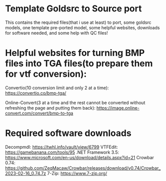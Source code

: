 # Template Goldsrc to Source port
This contains the required files(that i use at least) to port, some goldsrc models, one template pre-ported model, some helpful websites, downloads for software needed, and some help with QC files!

# Helpful websites for turning BMP files into TGA files(to prepare them for vtf conversion):
Convertio(10 conversion limit and only 2 at a time): https://convertio.co/bmp-tga/

Online-Convert(3 at a time and the rest cannot be converted without refreshing the page and putting them back): https://image.online-convert.com/convert/bmp-to-tga

# Required software downloads
Decompmdl: https://twhl.info/vault/view/6799
VTFEdit: https://gamebanana.com/tools/95
.NET Framework 3.5: https://www.microsoft.com/en-us/download/details.aspx?id=21
Crowbar 0.74: https://github.com/ZeqMacaw/Crowbar/releases/download/v0.74/Crowbar_2023-02-16_0.74.7z
7-Zip: https://www.7-zip.org/
